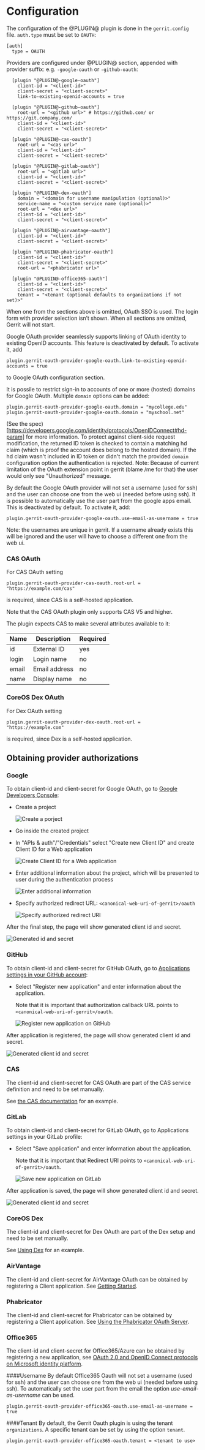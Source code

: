 Configuration
=============

The configuration of the @PLUGIN@ plugin is done in the `gerrit.config`
file. `auth.type` must be set to `OAUTH`:

```
[auth]
  type = OAUTH
```

Providers are configured under @PLUGIN@ section,
appended with provider suffix: e.g. `-google-oauth` or `-github-oauth`:

```
  [plugin "@PLUGIN@-google-oauth"]
    client-id = "<client-id>"
    client-secret = "<client-secret>"
    link-to-existing-openid-accounts = true

  [plugin "@PLUGIN@-github-oauth"]
    root-url = "<github url>" # https://github.com/ or https://git.company.com/
    client-id = "<client-id>"
    client-secret = "<client-secret>"

  [plugin "@PLUGIN@-cas-oauth"]
    root-url = "<cas url>"
    client-id = "<client-id>"
    client-secret = "<client-secret>"

  [plugin "@PLUGIN@-gitlab-oauth"]
    root-url = "<gitlab url>"
    client-id = "<client-id>"
    client-secret = "<client-secret>"

  [plugin "@PLUGIN@-dex-oauth"]
    domain = "<domain for username manipulation (optional)>"
    service-name = "<custom service name (optional)>"
    root-url = "<dex url>"
    client-id = "<client-id>"
    client-secret = "<client-secret>"

  [plugin "@PLUGIN@-airvantage-oauth"]
    client-id = "<client-id>"
    client-secret = "<client-secret>"

  [plugin "@PLUGIN@-phabricator-oauth"]
    client-id = "<client-id>"
    client-secret = "<client-secret>"
    root-url = "<phabricator url>"

  [plugin "@PLUGIN@-office365-oauth"]
    client-id = "<client-id>"
    client-secret = "<client-secret>"
    tenant = "<tenant (optional defaults to organizations if not set)>"
```

When one from the sections above is omitted, OAuth SSO is used.
The login form with provider selection isn’t shown. When all
sections are omitted, Gerrit will not start.

Google OAuth provider seamlessly supports linking of OAuth identity
to existing OpenID accounts. This feature is deactivated by default.
To activate it, add

```
plugin.gerrit-oauth-provider-google-oauth.link-to-existing-openid-accounts = true
```

to Google OAuth configuration section.

It is possile to restrict sign-in to accounts of one or more (hosted) domains for
Google OAuth. Multiple `domain` options can be added:

```
plugin.gerrit-oauth-provider-google-oauth.domain = "mycollege.edu"
plugin.gerrit-oauth-provider-google-oauth.domain = "myschool.net"
```

(See the spec)[https://developers.google.com/identity/protocols/OpenIDConnect#hd-param]
for more information. To protect against client-side request modification, the returned
ID token is checked to contain a matching hd claim (which is proof the account does belong
to the hosted domain). If the hd claim wasn't included in ID token or didn't match the
provided `domain` configuration option the authentication is rejected. Note: Because of
current limitation of the OAuth extension point in gerrit (blame /me for that) the user
would only see "Unauthorized" message.

By default the Google OAuth provider will not set a username (used for ssh) and
the user can choose one from the web ui (needed before using ssh). It is possible
to automatically use the user part from the google apps email. This is deactivated
by default. To activate it, add:

```
plugin.gerrit-oauth-provider-google-oauth.use-email-as-username = true
```

Note: the usernames are unique in gerrit. If a username already exists this will
be ignored and the user will have to choose a different one from the web ui.

### CAS OAuth

For CAS OAuth setting

```
plugin.gerrit-oauth-provider-cas-oauth.root-url = "https://example.com/cas"
```

is required, since CAS is a self-hosted application.

Note that the CAS OAuth plugin only supports CAS V5 and higher.

The plugin expects CAS to make several attributes available to it:

| Name | Description | Required |
|---|---|---|
| id | External ID | yes |
| login | Login name | no |
| email |  Email address | no |
| name | Display name | no |

### CoreOS Dex OAuth

For Dex OAuth setting

```
plugin.gerrit-oauth-provider-dex-oauth.root-url = "https://example.com"
```

is required, since Dex is a self-hosted application.

## Obtaining provider authorizations

### Google

To obtain client-id and client-secret for Google OAuth, go to
[Google Developers Console](https://console.developers.google.com):

- Create a project

  ![Create a porject](images/google-1.png)

- Go inside the created project

- In "APIs & auth"/"Credentials" select "Create new Client ID" and
create Client ID for a Web application

  ![Create Client ID for a Web application](images/google-2.png)

- Enter additional information about the project, which will be
  presented to user during the authentication process

  ![Enter additional information](images/google-3.png)

- Specify authorized redirect URL: `<canonical-web-uri-of-gerrit>/oauth`

  ![Specify authorized redirect URI](images/google-4.png)

After the final step, the page will show generated client id and
secret.

![Generated id and secret](images/google-5.png)

### GitHub

To obtain client-id and client-secret for GitHub OAuth, go to
[Applications settings in your GitHub account](https://github.com/settings/applications):

- Select "Register new application" and enter information about the
  application.

  Note that it is important that authorization callback URL points to
  `<canonical-web-uri-of-gerrit>/oauth`.

  ![Register new application on GitHub](images/github-1.png)


After application is registered, the page will show generated client id and
secret.

![Generated client id and secret](images/github-2.png)

### CAS

The client-id and client-secret for CAS OAuth are part of the CAS
service definition and need to be set manually.

See
[the CAS documentation](https://apereo.github.io/cas/4.2.x/installation/OAuth-OpenId-Authentication.html#add-oauth-clients)
for an example.

### GitLab

To obtain client-id and client-secret for GitLab OAuth, go to
Applications settings in your GitLab profile:

- Select "Save application" and enter information about the
  application.

  Note that it is important that Redirect URI points to
    `<canonical-web-uri-of-gerrit>/oauth`.

  ![Save new application on GitLab](images/gitlab-1.png)


After application is saved, the page will show generated client id and
secret.

![Generated client id and secret](images/gitlab-2.png)

### CoreOS Dex

The client-id and client-secret for Dex OAuth are part of the Dex
setup and need to be set manually.

See
[Using Dex](https://github.com/coreos/dex/blob/master/Documentation/using-dex.md)
for an example.

### AirVantage

The client-id and client-secret for AirVantage OAuth can be obtained by registering
a Client application.
See [Getting Started](https://source.sierrawireless.com/airvantage/av/howto/cloud/gettingstarted_api).

### Phabricator

The client-id and client-secret for Phabricator can be obtained by registering a
Client application.
See [Using the Phabricator OAuth Server](https://secure.phabricator.com/book/phabcontrib/article/using_oauthserver/).

### Office365
The client-id and client-secret for Office365/Azure can be obtained by registering a new application,
see [OAuth 2.0 and OpenID Connect protocols on Microsoft identity platform](https://docs.microsoft.com/en-us/azure/active-directory/develop/active-directory-v2-protocols).

####Username
By default Office365 Oauth will not set a username (used for ssh) and the user can choose one from the web ui
(needed before using ssh). To automatically set the user part from the email the option *use-email-as-username*
can be used.
```
plugin.gerrit-oauth-provider-office365-oauth.use-email-as-username = true
```

####Tenant
By default, the Gerrit Oauth plugin is using the tenant `organizations`. A specific tenant can be set
by using the option `tenant`.
```
plugin.gerrit-oauth-provider-office365-oauth.tenant = <tenant to use>
```
